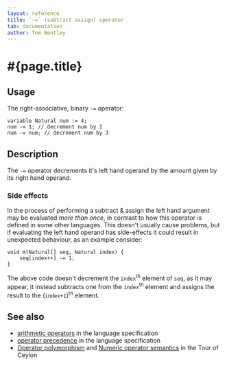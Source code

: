 ```yaml
---
layout: reference
title: `-=` (subtract assign) operator
tab: documentation
author: Tom Bentley
---
```


# #{page.title}

## Usage 

The right-associative, binary `-=` operator:

    variable Natural num := 4;
    num -= 1; // decrement num by 1
    num -= num; // decrement num by 3

## Description

The `-=` operator decrements it's left hand operand by the amount given by 
its right hand operand. 

### Side effects

In the process of performing a subtract & assign the left hand argument 
may be evaluated *more than once*, in contrast to how this operator is defined
in some other languages. This doesn't usually cause problems, but if evaluating
the left hand operand has side-effects it could result in unexpected behaviour,
as an example consider:

    void m(Natural[] seq, Natural index) {
        seq[index++] -= 1;
    }

The above code doesn't decrement the `index`<sup>th</sup> element of `seq`, as 
it may appear, it instead subtracts one from the `index`<sup>th</sup> element and 
assigns the result to the (`index+1`)<sup>th</sup> element.

## See also

* [arithmetic operators](#{site.urls.spec}#arithmetic) in the 
  language specification
* [operator precedence](#{site.urls.spec}#operatorprecedence) in the 
  language specification
* [Operator polymorphism](/documentation/tour/language-module/#operator_polymorphism) 
  and 
  [Numeric operator semantics](/documentation/tour/language-module/#numeric_operator_semantics) 
  in the Tour of Ceylon
